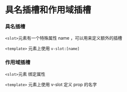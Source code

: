 # 具名插槽和作用域插槽

### 具名插槽
```<slot>```元素有一个特殊属性 name ，可以用来定义额外的插槽

```<template>``` 元素上使用 ```v-slot:[name]```


### 作用域插槽
```<slot>```元素 绑定属性

```<template>``` 元素上使用 v-slot 定义 prop 的名字
